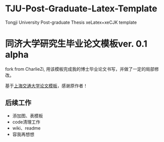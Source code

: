 # TJU-Post-Graduate-Latex-Template
Tongji University Post-graduate Thesis xeLatex+xeCJK template

# 同济大学研究生毕业论文模板ver. 0.1 alpha


fork from CharlieZi, 用该模板完成我的博士毕业论文书写，并做了一定的局部修改。 

基于[上海交通大学论文模板](https://github.com/weijianwen/SJTUThesis)，感谢原作者！

## 后续工作

* 添加图、表模板
* code清理工作
* wiki、readme
* 容我再想想





